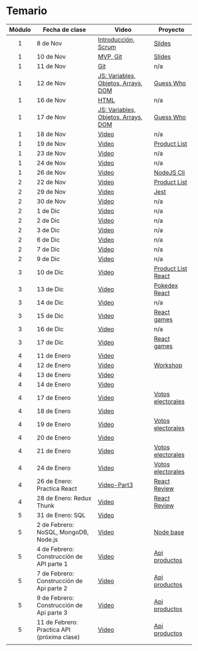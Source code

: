# Temario

| Módulo | Fecha de clase                              | Video                                                                                                                  | Proyecto                                                  |
| :----: | ------------------------------------------- | ---------------------------------------------------------------------------------------------------------------------- | --------------------------------------------------------- |
|   1    | 8 de Nov                                    | [Introducción, Scrum](https://drive.google.com/file/d/17TyrV_fmIlXjleq2TPe92oL486xLkz-g/view?usp=sharing)              | [Slides](resources/slides/Scrum.pdf)                      |
|   1    | 10 de Nov                                   | [MVP, Git](https://makeitreal.s3.amazonaws.com/videos/83861016190/2021-11-11/7Dr544Lzc.mp4)                            | [Slides](resources/slides/Git.pdf)                        |
|   1    | 11 de Nov                                   | [Git](https://makeitreal.s3.amazonaws.com/videos/83861016190/2021-11-12/ggvzGJWmW.mp4)                                 | n/a                                                       |
|   1    | 12 de Nov                                   | [JS: Variables, Objetos, Arrays, DOM](https://makeitreal.s3.amazonaws.com/videos/83861016190/2021-11-13/0yatHvseF.mp4) | [Guess Who](projects/guess-who)                           |
|   1    | 16 de Nov                                   | [HTML](https://makeitreal.s3.amazonaws.com/videos/83861016190/2021-11-17/Cj3RKDxEN.mp4)                                | n/a                                                       |
|   1    | 17 de Nov                                   | [JS: Variables, Objetos, Arrays, DOM](https://makeitreal.s3.amazonaws.com/videos/83861016190/2021-11-18/O9KMWUC3I.mp4) | [Guess Who](projects/guess-who)                           |
|   1    | 18 de Nov                                   | [Video](https://makeitreal.s3.amazonaws.com/videos/83861016190/2021-11-19/s85r8EZwG.mp4)                               | n/a                                                       |
|   1    | 19 de Nov                                   | [Video](https://makeitreal.s3.amazonaws.com/videos/83861016190/2021-11-20/QdgSzsvCo.mp4)                               | [Product List](projects/product-list)                     |
|   1    | 23 de Nov                                   | [Video](https://makeitreal.s3.amazonaws.com/videos/83861016190/2021-11-24/NRAWunMKa.mp4)                               | n/a                                                       |
|   1    | 24 de Nov                                   | [Video](https://makeitreal.s3.amazonaws.com/videos/83861016190/2021-11-25/WlYjOJWbi.mp4)                               | n/a                                                       |
|   1    | 26 de Nov                                   | [Video](https://makeitreal.s3.amazonaws.com/videos/83861016190/2021-11-27/Cb6jMNLs2.mp4)                               | [NodeJS Cli](projects/nodejs-cli)                         |
|   2    | 22 de Nov                                   | [Video](https://makeitreal.s3.amazonaws.com/videos/83861016190/2021-11-23/hJIdjBvjB.mp4)                               | [Product List](projects/product-list)                     |
|   2    | 29 de Nov                                   | [Video](https://makeitreal.s3.amazonaws.com/videos/83861016190/2021-11-30/6nmNm6hTM.mp4)                               | [Jest](projects/nodejs-cli/src/__tests__)                 |
|   2    | 30 de Nov                                   | [Video](https://makeitreal.s3.amazonaws.com/videos/83861016190/2021-12-01/0eBu_NpLy.mp4)                               | n/a                                                       |
|   2    | 1 de Dic                                    | [Video](https://makeitreal.s3.amazonaws.com/videos/83861016190/2021-12-02/uh4YKsjka.mp4)                               | n/a                                                       |
|   2    | 2 de Dic                                    | [Video](https://makeitreal.s3.amazonaws.com/videos/83861016190/2021-12-03/HgxmMj9iR.mp4)                               | n/a                                                       |
|   2    | 3 de Dic                                    | [Video](https://makeitreal.s3.amazonaws.com/videos/83861016190/2021-12-04/KvZVGLQXf.mp4)                               | n/a                                                       |
|   2    | 6 de Dic                                    | [Video](https://makeitreal.s3.amazonaws.com/videos/83861016190/2021-12-07/EW2ZuHNUh.mp4)                               | n/a                                                       |
|   2    | 7 de Dic                                    | [Video](https://makeitreal.s3.amazonaws.com/videos/83861016190/2021-12-08/WYqVQFrCv.mp4)                               | n/a                                                       |
|   2    | 9 de Dic                                    | [Video](https://makeitreal.s3.amazonaws.com/videos/83861016190/2021-12-10/eZXRTOkR7.mp4)                               | n/a                                                       |
|   3    | 10 de Dic                                   | [Video](https://makeitreal.s3.amazonaws.com/videos/83861016190/2021-12-11/zReHAO2pr.mp4)                               | [Product List React](projects/products-list-react)        |
|   3    | 13 de Dic                                   | [Video](https://makeitreal.s3.amazonaws.com/videos/83861016190/2021-12-14/1tjz9YP-l.mp4)                               | [Pokedex React](projects/pokedex)                         |
|   3    | 14 de Dic                                   | [Video](https://makeitreal.s3.amazonaws.com/videos/83861016190/2021-12-15/s7GkYD3Yf.mp4)                               | n/a                                                       |
|   3    | 15 de Dic                                   | [Video](https://makeitreal.s3.amazonaws.com/videos/83861016190/2021-12-16/QtSIK_3jb.mp4)                               | [React games](projects/games)                             |
|   3    | 16 de Dic                                   | [Video](https://makeitreal.s3.amazonaws.com/videos/83861016190/2021-12-17/Vaq5__yBO.mp4)                               | n/a                                                       |
|   3    | 17 de Dic                                   | [Video](https://makeitreal.s3.amazonaws.com/videos/83861016190/2021-12-18/u97t-7CO5.mp4)                               | [React games](projects/games)                             |
|   4    | 11 de Enero                                 | [Video](https://makeitreal.s3.amazonaws.com/videos/83861016190/2022-01-12/XD4B3cKFy.mp4)                               |                                                           |
|   4    | 12 de Enero                                 | [Video](https://makeitreal.s3.amazonaws.com/videos/83861016190/2022-01-13/h5woglck6.mp4)                               | [Workshop](https://github.com/Dsantiagomj/workshop-react) |
|   4    | 13 de Enero                                 | [Video](https://makeitreal.s3.amazonaws.com/videos/83861016190/2022-01-14/nNKbzY7bf.mp4)                               |                                                           |
|   4    | 14 de Enero                                 | [Video](https://makeitreal.s3.amazonaws.com/videos/83861016190/2022-01-15/0yITlX6oH.mp4)                               |                                                           |
|   4    | 17 de Enero                                 | [Video](https://makeitreal.s3.amazonaws.com/videos/83861016190/2022-01-18/ntIK2w8xW.mp4)                               | [Votos electorales](projects/resultados-electorales)      |
|   4    | 18 de Enero                                 | [Video](https://makeitreal.s3.amazonaws.com/videos/83861016190/2022-01-19/lva6XrBrE.mp4)                               |                                                           |
|   4    | 19 de Enero                                 | [Video](https://makeitreal.s3.amazonaws.com/videos/83861016190/2022-01-20/TOBQTZWGt.mp4)                               | [Votos electorales](projects/resultados-electorales)      |
|   4    | 20 de Enero                                 | [Video](https://makeitreal.s3.amazonaws.com/videos/83861016190/2022-01-21/3oUi25jha.mp4)                               |                                                           |
|   4    | 21 de Enero                                 | [Video](https://makeitreal.s3.amazonaws.com/videos/83861016190/2022-01-22/55KAhAFcq.mp4)                               | [Votos electorales](projects/resultados-electorales)      |
|   4    | 24 de Enero                                 | [Video](https://makeitreal.s3.amazonaws.com/videos/83861016190/2022-01-25/OiZgaZV5W.mp4)                               | [Votos electorales](projects/resultados-electorales)      |
|   4    | 26 de Enero: Practica React                 | [Video-Part3](https://makeitreal.s3.amazonaws.com/videos/83064569493/2022-01-27/ad_1JdzJW.mp4)                         | [React Review](projects/react-review)                     |
|   4    | 28 de Enero: Redux Thunk                    | [Video](https://makeitreal.s3.amazonaws.com/videos/83064569493/2022-01-29/FnZRX7nC0.mp4)                               | [React Review](projects/react-review)                     |
|   5    | 31 de Enero: SQL                            | [Video](https://makeitreal.s3.amazonaws.com/videos/83064569493/2022-02-01/eo1bETdcn.mp4)                               |                                                           |
|   5    | 2 de Febrero: NoSQL, MongoDB, Node.js       | [Video](https://makeitreal.s3.amazonaws.com/videos/83064569493/2022-02-03/pkWsWiYQx.mp4)                               | [Node base](projects/node-base)                           |
|   5    | 4 de Febrero: Construcción de API parte 1   | [Video](https://makeitreal.s3.amazonaws.com/videos/83064569493/2022-02-05/J044wwSPD.mp4)                               | [Api productos](projects/api-products)                    |
|   5    | 7 de Febrero: Construcción de Api parte 2   | [Video](https://makeitreal.s3.amazonaws.com/videos/83064569493/2022-02-08/X1xd_iaKc.mp4)                               | [Api productos](projects/api-products)                    |
|   5    | 9 de Febrero: Construcción de Api parte 3   | [Video](https://makeitreal.s3.amazonaws.com/videos/83064569493/2022-02-10/ebd1DS-Uz.mp4)                               | [Api productos](projects/api-products)                    |
|   5    | 11 de Febrero: Practica API (próxima clase) | [Video]()                                                                                                              | [Api productos](projects/api-products)                    |
|        |                                             |
